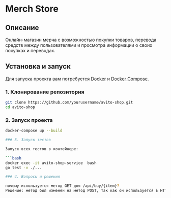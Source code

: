 # Merch Store

## Описание

Онлайн-магазин мерча с возможностью покупки товаров, перевода средств между пользователями и просмотра информации о своих покупках и переводах.

## Установка и запуск

Для запуска проекта вам потребуется [Docker](https://www.docker.com/get-started) и [Docker Compose](https://docs.docker.com/compose/install/).

### 1. Клонирование репозитория

```bash
git clone https://github.com/yourusername/avito-shop.git
cd avito-shop
```

### 2. Запуск проекта

```bash
docker-compose up --build

### 3. Запуск тестов

Запуск всех тестов в контейнере:

```bash
docker exec -it avito-shop-service  bash
go test -v ./...

### 4. Вопросы и решения

почему используется метод GET для /api/buy/{item}?
Решение: метод был изменен на метод POST, так как он используется в HTTP для отправки данных на сервер с целью создания или обновления ресурса (создаём или меняем данные о покупах в таблице)?
